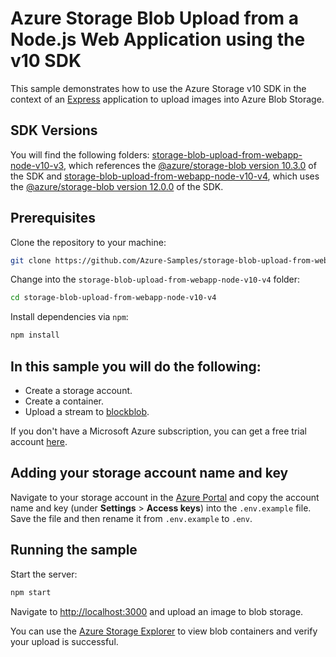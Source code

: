 # Azure Storage Blob Upload from a Node.js Web Application using the v10 SDK

This sample demonstrates how to use the Azure Storage v10 SDK in the context of an [Express](https://expressjs.com/) application to upload images into Azure Blob Storage.

## SDK Versions

You will find the following folders: [storage-blob-upload-from-webapp-node-v10-v3](./storage-blob-upload-from-webapp-node-v10-v3), which references the [@azure/storage-blob version 10.3.0](https://www.npmjs.com/package/@azure/storage-blob/v/10.3.0) of the SDK and [storage-blob-upload-from-webapp-node-v10-v4](./storage-blob-upload-from-webapp-node-v10-v4), which uses the [@azure/storage-blob version 12.0.0](https://www.npmjs.com/package/@azure/storage-blob/v/12.0.0) of the SDK.

## Prerequisites

Clone the repository to your machine:

```bash
git clone https://github.com/Azure-Samples/storage-blob-upload-from-webapp-node-v10.git
```

Change into the `storage-blob-upload-from-webapp-node-v10-v4` folder:

```bash
cd storage-blob-upload-from-webapp-node-v10-v4
```

Install dependencies via `npm`:

```bash
npm install
```

## In this sample you will do the following:

* Create a storage account.
* Create a container.
* Upload a stream to [blockblob](https://docs.microsoft.com/en-us/rest/api/storageservices/understanding-block-blobs--append-blobs--and-page-blobs).

If you don't have a Microsoft Azure subscription, you can get a free trial account <a href="http://go.microsoft.com/fwlink/?LinkId=330212">here</a>.

## Adding your storage account name and key

Navigate to your storage account in the [Azure Portal](https://portal.azure.com) and copy the account name and key (under **Settings** > **Access keys**) into the `.env.example` file. Save the file and then rename it from `.env.example` to `.env`.

## Running the sample

Start the server:

```bash
npm start
```

Navigate to [http://localhost:3000](http://localhost:3000) and upload an image to blob storage.

You can use the [Azure Storage Explorer](https://azure.microsoft.com/features/storage-explorer/) to view blob containers and verify your upload is successful.

